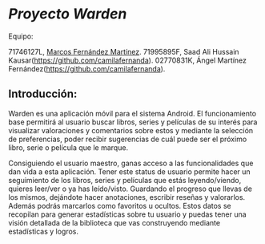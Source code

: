 # <em>  Proyecto Warden </em>


Equipo:

  71746127L, [Marcos Fernández Martínez](https://github.com/mfernm42).
  71995895F, Saad Ali Hussain Kausar(https://github.com/camilafernanda).
  02770831K, Ángel Martínez Fernández(https://github.com/camilafernanda).

## Introducción:

Warden es una aplicación móvil para el sistema Android.
El funcionamiento base permitirá al usuario buscar libros, series y películas de su interés para visualizar valoraciones y comentarios sobre estos y mediante la selección de preferencias, poder recibir sugerencias de cuál puede ser el próximo libro, serie o película que le marque.

Consiguiendo el usuario maestro, ganas acceso a las funcionalidades que dan vida a esta aplicación. Tener este status de usuario permite hacer un seguimiento de los libros, series y películas que estás leyendo/viendo, quieres leer/ver o ya has leído/visto. Guardando el progreso que llevas de los mismos, dejándote hacer anotaciones, escribir reseñas y valorarlos. Además podrás marcarlos como favoritos u ocultos. Estos datos se recopilan para generar estadísticas sobre tu usuario y puedas tener una visión detallada de la biblioteca que vas construyendo mediante estadísticas y logros.

